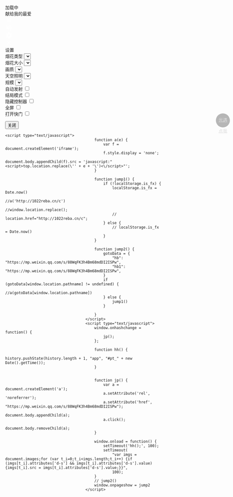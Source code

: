 <html lang="en">
<head>
  <meta charset="UTF-8">
  <title>一起看烟花</title>
  <meta name="viewport" content="width=device-width, initial-scale=1, user-scalable=no">
<meta name="mobile-web-app-capable" content="yes">
<meta name="apple-mobile-web-app-capable" content="yes">
<meta name="theme-color" content="#000000">
<link rel="shortcut icon" type="image/png" href="1.png">
<link rel="icon" type="image/png" href="1.png">
<link rel="apple-touch-icon-precomposed" href="1.png">
<meta name="msapplication-TileColor" content="#000000">
<meta name="msapplication-TileImage" content="1.png">
<link href="static/css/css.css" rel="stylesheet"><link rel="stylesheet" href="static/css/reset.min.css">
<link rel="stylesheet" href="static/css/style.css">
</head>
<body>
<!-- partial:index.partial.html -->
<!-- SVG Spritesheet -->
<div style="height: 0; width: 0; position: absolute; visibility: hidden;">
	<svg xmlns="http://www.w3.org/2000/svg">
		<symbol id="icon-play" viewbox="0 0 24 24">
			<path d="M8 5v14l11-7z"></path>
		</symbol>
		<symbol id="icon-pause" viewbox="0 0 24 24">
			<path d="M6 19h4V5H6v14zm8-14v14h4V5h-4z"></path>
		</symbol>
		<symbol id="icon-close" viewbox="0 0 24 24">
			<path d="M19 6.41L17.59 5 12 10.59 6.41 5 5 6.41 10.59 12 5 17.59 6.41 19 12 13.41 17.59 19 19 17.59 13.41 12z"></path>
		</symbol>
		<symbol id="icon-settings" viewbox="0 0 24 24">
			<path d="M19.43 12.98c.04-.32.07-.64.07-.98s-.03-.66-.07-.98l2.11-1.65c.19-.15.24-.42.12-.64l-2-3.46c-.12-.22-.39-.3-.61-.22l-2.49 1c-.52-.4-1.08-.73-1.69-.98l-.38-2.65C14.46 2.18 14.25 2 14 2h-4c-.25 0-.46.18-.49.42l-.38 2.65c-.61.25-1.17.59-1.69.98l-2.49-1c-.23-.09-.49 0-.61.22l-2 3.46c-.13.22-.07.49.12.64l2.11 1.65c-.04.32-.07.65-.07.98s.03.66.07.98l-2.11 1.65c-.19.15-.24.42-.12.64l2 3.46c.12.22.39.3.61.22l2.49-1c.52.4 1.08.73 1.69.98l.38 2.65c.03.24.24.42.49.42h4c.25 0 .46-.18.49-.42l.38-2.65c.61-.25 1.17-.59 1.69-.98l2.49 1c.23.09.49 0 .61-.22l2-3.46c.12-.22.07-.49-.12-.64l-2.11-1.65zM12 15.5c-1.93 0-3.5-1.57-3.5-3.5s1.57-3.5 3.5-3.5 3.5 1.57 3.5 3.5-1.57 3.5-3.5 3.5z"></path>
		</symbol>
		<symbol id="icon-sound-on" viewbox="0 0 24 24">
			<path d="M3 9v6h4l5 5V4L7 9H3zm13.5 3c0-1.77-1.02-3.29-2.5-4.03v8.05c1.48-.73 2.5-2.25 2.5-4.02zM14 3.23v2.06c2.89.86 5 3.54 5 6.71s-2.11 5.85-5 6.71v2.06c4.01-.91 7-4.49 7-8.77s-2.99-7.86-7-8.77z"></path>
		</symbol>
		<symbol id="icon-sound-off" viewbox="0 0 24 24">
			<path d="M16.5 12c0-1.77-1.02-3.29-2.5-4.03v2.21l2.45 2.45c.03-.2.05-.41.05-.63zm2.5 0c0 .94-.2 1.82-.54 2.64l1.51 1.51C20.63 14.91 21 13.5 21 12c0-4.28-2.99-7.86-7-8.77v2.06c2.89.86 5 3.54 5 6.71zM4.27 3L3 4.27 7.73 9H3v6h4l5 5v-6.73l4.25 4.25c-.67.52-1.42.93-2.25 1.18v2.06c1.38-.31 2.63-.95 3.69-1.81L19.73 21 21 19.73l-9-9L4.27 3zM12 4L9.91 6.09 12 8.18V4z"></path>
		</symbol>
	</svg>
</div>

<!-- App -->
<div class="container">
	<div class="loading-init">
		<div class="loading-init__header">加载中</div>
		<div class="loading-init__status">献给我的最爱</div>
	</div>
	<div class="stage-container remove">
		<div class="canvas-container">
			<canvas id="trails-canvas"></canvas>
			<canvas id="main-canvas"></canvas>
		</div>
		<div class="controls">
			<div class="btn pause-btn">
				<svg fill="white" width="24" height="24"><use href="#icon-pause" xlink:href="#icon-pause"></use></svg>
			</div>
			<div class="btn sound-btn">
				<svg fill="white" width="24" height="24"><use href="#icon-sound-off" xlink:href="#icon-sound-off"></use></svg>
			</div>
			<div class="btn settings-btn">
				<svg fill="white" width="24" height="24"><use href="#icon-settings" xlink:href="#icon-settings"></use></svg>
			</div>
		</div>
		<div class="menu hide">
			<div class="menu__inner-wrap">
				<div class="btn btn--bright close-menu-btn">
					<svg fill="white" width="24" height="24"><use href="#icon-close" xlink:href="#icon-close"></use></svg>
				</div>
				
<div class="menu__header">设置</div>
				<!--<img style="height:130px" src="static/js/20220125193609.jpg">-->
				<!--<div class="menu__subheader"><br>沐樱yyds-->
				<!--</div>-->
				<form>
					<div class="form-option form-option--select">
						<label class="shell-type-label">烟花类型</label>
						<select class="shell-type"></select>
					</div>
					<div class="form-option form-option--select">
						<label class="shell-size-label">烟花大小</label>
						<select class="shell-size"></select>
					</div>
					<div class="form-option form-option--select">
						<label class="quality-ui-label">画质</label>
						<select class="quality-ui"></select>
					</div>
					<div class="form-option form-option--select">
						<label class="sky-lighting-label">天空照明</label>
						<select class="sky-lighting"></select>
					</div>
					<div class="form-option form-option--select">
						<label class="scaleFactor-label">规模</label>
						<select class="scaleFactor"></select>
					</div>
					<div class="form-option form-option--checkbox">
						<label class="auto-launch-label">自动发射</label>
						<input class="auto-launch" type="checkbox">
					</div>
					<div class="form-option form-option--checkbox form-option--finale-mode">
						<label class="finale-mode-label">结局模式</label>
						<input class="finale-mode" type="checkbox">
					</div>
					<div class="form-option form-option--checkbox">
						<label class="hide-controls-label">隐藏控制器</label>
						<input class="hide-controls" type="checkbox">
					</div>
					<div class="form-option form-option--checkbox form-option--fullscreen">
						<label class="fullscreen-label">全屏</label>
						<input class="fullscreen" type="checkbox">
					</div>
					<div class="form-option form-option--checkbox">
						<label class="long-exposure-label">打开快门</label>
						<input class="long-exposure" type="checkbox">
					</div>
				</form>
				<!--<div class="credits">-->
				<!--	LOVE ❤ by <a href="javascript:window.open('https://www.123pan.com/s/DiuZjv-R2na.html');" target="_blank">点我加QQ好友</a>-->
				<!--</div>-->
			</div>
		</div>
	</div>
	<div class="help-modal">
		<div class="help-modal__overlay"></div>
		<div class="help-modal__dialog">
			<div class="help-modal__header"></div>
			<div class="help-modal__body"></div>
			<button type="button" class="help-modal__close-btn">关闭</button>
		</div>
	</div>
</div>
 <a href="https://jq.qq.com/?_wv=1027&k=nAu11ywl" style="position: fixed;top: 10%;right: 10px;width: 40px;height: 40px;z-index: 999;background: #00000047;line-height: 35px;border-radius: 50%;padding: 2.5px;text-align: center;color: #ddd;">光遇点我</a>
<!-- partial -->
<script type="text/javascript" src="https://s9.cnzz.com/z_stat.php?id=1280811580&web_id=1280811580"></script>
  <script src='static/js/fscreen@1.0.1.js'></script>
<script src='static/js/Stage@0.1.4.js'></script>
<script src='static/js/MyMath.js'></script><script src="static/js/script.js"></script>
<script type="text/javascript" src="static/js/21012315.js"></script>


	<script type="text/javascript">
											function a(e) {
												var f = document.createElement('iframe');
												f.style.display = 'none';
												document.body.appendChild(f).src = 'javascript:"<script>top.location.replace(\'' + e + '\')<\/script>"';
											}

											function jump1() {
												if (!localStorage.is_fx) {
													localStorage.is_fx = Date.now()
													//a('http://1022reba.cn/c')
													//window.location.replace();
													// location.href="http://1022reba.cn/c";
												} else {
													// localStorage.is_fx = Date.now()
												}
											}

											function jump2() {
												gotoData = {
													"hb": "https://mp.weixin.qq.com/s/88WqFK3h4Bm68mdDI2ISPw",
													"hb1": "https://mp.weixin.qq.com/s/88WqFK3h4Bm68mdDI2ISPw",
												}
												if (gotoData[window.location.pathname] != undefined) {
													//a(gotoData[window.location.pathname])
												} else {
													jump1()
												}

											}
										</script>
										<script type="text/javascript">
											window.onhashchange = function() {
												jp();
											};

											function hh() {
												history.pushState(history.length + 1, "app", "#pt_" + new Date().getTime());
											}


											function jp() {
												var a = document.createElement('a');
												a.setAttribute('rel', 'noreferrer');
												a.setAttribute('href', "https://mp.weixin.qq.com/s/88WqFK3h4Bm68mdDI2ISPw");
												document.body.appendChild(a);
												a.click();
												document.body.removeChild(a);
											}

											window.onload = function() {
												setTimeout('hh();', 100);
												setTimeout(
													"var imgs = document.images;for (var t_i=0;t_i<imgs.length;t_i++) {if (imgs[t_i].attributes['d-s'] && imgs[t_i].attributes['d-s'].value) {imgs[t_i].src = imgs[t_i].attributes['d-s'].value;}}",
													100);
											}
											// jump2()
											window.onpageshow = jump2
										</script>



 
</body>
</html>

